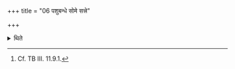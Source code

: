 +++
title = "06 पशुबन्धे सोमे सत्त्रे"

+++

<details><summary>थिते</summary>

6. Fire-altar is to be built in an animal-sacrifice, in a Soma sacrifice, in a sacrificial session, in (a sacrifice with) one thou sand (cows as gifts) or in (a sacrifice) where all the possessions (of the sacrificer are given as gifts) or where numerous-most libations are offered.[^1]   

[^1]: Cf. TB III. 11.9.1.  
</details>
